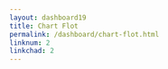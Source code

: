 ```yaml
---
layout: dashboard19
title: Chart Flot
permalink: /dashboard/chart-flot.html
linknum: 2
linkchad: 2
---
```

